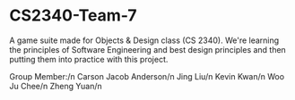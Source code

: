 # CS2340-Team-7
A game suite made for Objects & Design class (CS 2340). We're learning the principles of Software Engineering and best design principles and then putting them into practice with this project.

Group Member:/n
Carson Jacob Anderson/n
Jing Liu/n
Kevin Kwan/n
Woo Ju Chee/n
Zheng Yuan/n
